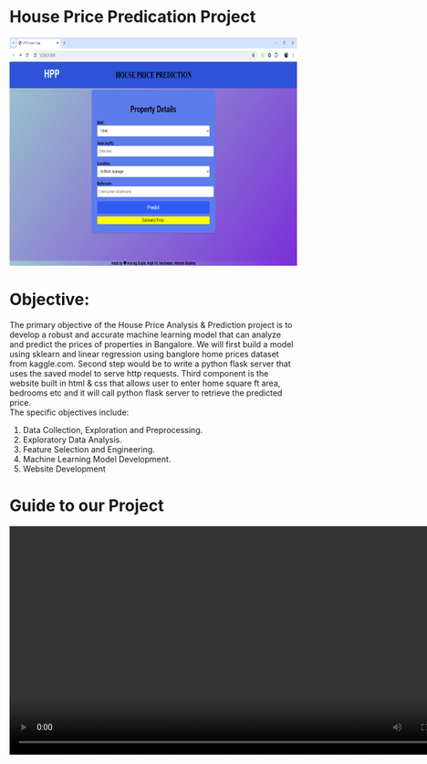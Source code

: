 # House Price Predication Project
<img src="media/hpp_home.png" width="800" height="400">

# Objective:
The primary objective of the House Price Analysis & Prediction project is to develop a robust and accurate machine learning model that can analyze and predict the prices of properties in Bangalore. We will first build a model using sklearn and linear regression using banglore home prices dataset from kaggle.com. Second step would be to write a python flask server that uses the saved model to serve http requests. Third component is the website built in html & css  that allows user to enter home square ft area, bedrooms etc and it will call python flask server to retrieve the predicted price.<br>
The specific objectives include:<br>
1. Data Collection, Exploration and Preprocessing.
2. Exploratory Data Analysis.
3. Feature Selection and Engineering.
4. Machine Learning Model Development.
5. Website Development

# Guide to our Project
<video src="media/HPP_Home_Page.mp4" contols autoplay height="400" width="800">
<br>

# Objective:
The primary objective of the House Price Analysis & Prediction project is to develop a robust and accurate machine learning model that can analyze and predict the prices of properties in Bangalore. We will first build a model using sklearn and linear regression using banglore home prices dataset from kaggle.com. Second step would be to write a python flask server that uses the saved model to serve http requests. Third component is the website built in html & css  that allows user to enter home square ft area, bedrooms etc and it will call python flask server to retrieve the predicted price.<br>
The specific objectives include:<br>
1. Data Collection, Exploration and Preprocessing.
2. Exploratory Data Analysis.
3. Feature Selection and Engineering.
4. Machine Learning Model Development.
5. Website Development

# Tools & Technologies Used:
1. Python
2. Numpy and Pandas for data cleaning
3. Matplotlib and Seaborn for data visualization
4. Sklearn for model building
5. Jupyter notebook and visual studio code as IDE
6. Python flask for http server
7. HTML/CSS for UI

# Disclaimer
This project is build under the supervision of Aligarh College of Engineering and Technology as our final year project for the session 2020-2024.
Project includes 3 team members:
1. Anurag Gupta
2. Arpit Kr. Nauhwara
3. Hemant Sharma



